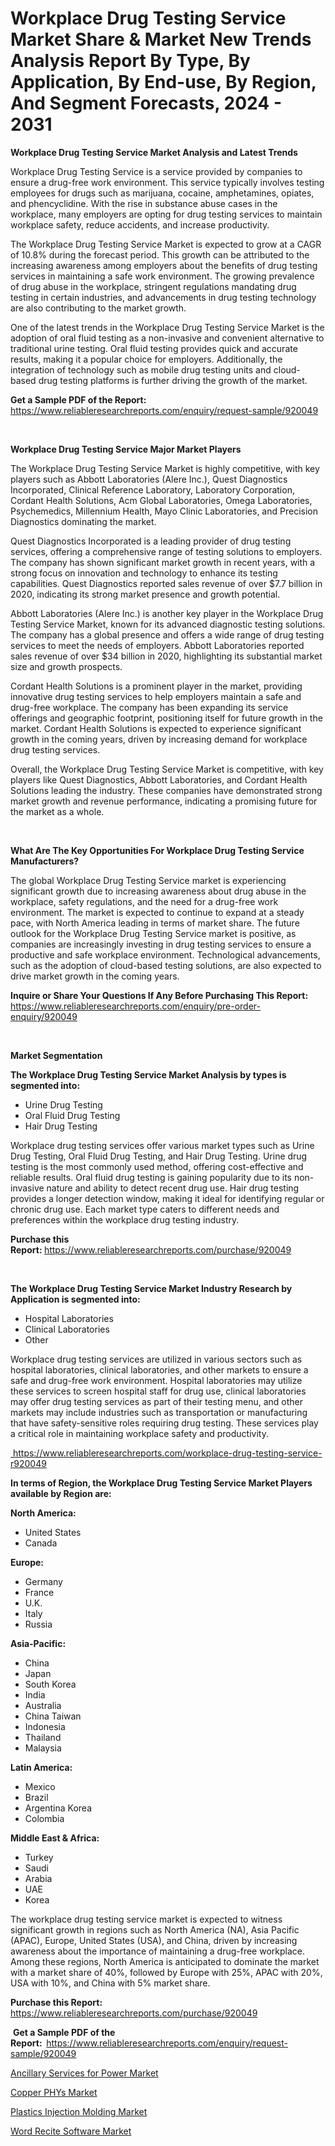 <p><h1>Workplace Drug Testing Service Market Share & Market New Trends Analysis Report By Type, By Application, By End-use, By Region, And Segment Forecasts, 2024 - 2031</h1></p><p><strong>Workplace Drug Testing Service Market Analysis and Latest Trends</strong></p>
<p><p>Workplace Drug Testing Service is a service provided by companies to ensure a drug-free work environment. This service typically involves testing employees for drugs such as marijuana, cocaine, amphetamines, opiates, and phencyclidine. With the rise in substance abuse cases in the workplace, many employers are opting for drug testing services to maintain workplace safety, reduce accidents, and increase productivity.</p><p>The Workplace Drug Testing Service Market is expected to grow at a CAGR of 10.8% during the forecast period. This growth can be attributed to the increasing awareness among employers about the benefits of drug testing services in maintaining a safe work environment. The growing prevalence of drug abuse in the workplace, stringent regulations mandating drug testing in certain industries, and advancements in drug testing technology are also contributing to the market growth.</p><p>One of the latest trends in the Workplace Drug Testing Service Market is the adoption of oral fluid testing as a non-invasive and convenient alternative to traditional urine testing. Oral fluid testing provides quick and accurate results, making it a popular choice for employers. Additionally, the integration of technology such as mobile drug testing units and cloud-based drug testing platforms is further driving the growth of the market.</p></p>
<p><strong>Get a Sample PDF of the Report:&nbsp;</strong> <a href="https://www.reliableresearchreports.com/enquiry/request-sample/920049">https://www.reliableresearchreports.com/enquiry/request-sample/920049</a></p>
<p>&nbsp;</p>
<p><strong>Workplace Drug Testing Service Major Market Players</strong></p>
<p><p>The Workplace Drug Testing Service Market is highly competitive, with key players such as Abbott Laboratories (Alere Inc.), Quest Diagnostics Incorporated, Clinical Reference Laboratory, Laboratory Corporation, Cordant Health Solutions, Acm Global Laboratories, Omega Laboratories, Psychemedics, Millennium Health, Mayo Clinic Laboratories, and Precision Diagnostics dominating the market.</p><p>Quest Diagnostics Incorporated is a leading provider of drug testing services, offering a comprehensive range of testing solutions to employers. The company has shown significant market growth in recent years, with a strong focus on innovation and technology to enhance its testing capabilities. Quest Diagnostics reported sales revenue of over $7.7 billion in 2020, indicating its strong market presence and growth potential.</p><p>Abbott Laboratories (Alere Inc.) is another key player in the Workplace Drug Testing Service Market, known for its advanced diagnostic testing solutions. The company has a global presence and offers a wide range of drug testing services to meet the needs of employers. Abbott Laboratories reported sales revenue of over $34 billion in 2020, highlighting its substantial market size and growth prospects.</p><p>Cordant Health Solutions is a prominent player in the market, providing innovative drug testing services to help employers maintain a safe and drug-free workplace. The company has been expanding its service offerings and geographic footprint, positioning itself for future growth in the market. Cordant Health Solutions is expected to experience significant growth in the coming years, driven by increasing demand for workplace drug testing services.</p><p>Overall, the Workplace Drug Testing Service Market is competitive, with key players like Quest Diagnostics, Abbott Laboratories, and Cordant Health Solutions leading the industry. These companies have demonstrated strong market growth and revenue performance, indicating a promising future for the market as a whole.</p></p>
<p>&nbsp;</p>
<p><strong>What Are The Key Opportunities For Workplace Drug Testing Service Manufacturers?</strong></p>
<p><p>The global Workplace Drug Testing Service market is experiencing significant growth due to increasing awareness about drug abuse in the workplace, safety regulations, and the need for a drug-free work environment. The market is expected to continue to expand at a steady pace, with North America leading in terms of market share. The future outlook for the Workplace Drug Testing Service market is positive, as companies are increasingly investing in drug testing services to ensure a productive and safe workplace environment. Technological advancements, such as the adoption of cloud-based testing solutions, are also expected to drive market growth in the coming years.</p></p>
<p><strong>Inquire or Share Your Questions If Any Before Purchasing This Report:</strong> <a href="https://www.reliableresearchreports.com/enquiry/pre-order-enquiry/920049">https://www.reliableresearchreports.com/enquiry/pre-order-enquiry/920049</a></p>
<p>&nbsp;</p>
<p><strong>Market Segmentation</strong></p>
<p><strong>The Workplace Drug Testing Service Market Analysis by types is segmented into:</strong></p>
<p><ul><li>Urine Drug Testing</li><li>Oral Fluid Drug Testing</li><li>Hair Drug Testing</li></ul></p>
<p><p>Workplace drug testing services offer various market types such as Urine Drug Testing, Oral Fluid Drug Testing, and Hair Drug Testing. Urine drug testing is the most commonly used method, offering cost-effective and reliable results. Oral fluid drug testing is gaining popularity due to its non-invasive nature and ability to detect recent drug use. Hair drug testing provides a longer detection window, making it ideal for identifying regular or chronic drug use. Each market type caters to different needs and preferences within the workplace drug testing industry.</p></p>
<p><strong>Purchase this Report:&nbsp;</strong><a href="https://www.reliableresearchreports.com/purchase/920049">https://www.reliableresearchreports.com/purchase/920049</a></p>
<p>&nbsp;</p>
<p><strong>The Workplace Drug Testing Service Market Industry Research by Application is segmented into:</strong></p>
<p><ul><li>Hospital Laboratories</li><li>Clinical Laboratories</li><li>Other</li></ul></p>
<p><p>Workplace drug testing services are utilized in various sectors such as hospital laboratories, clinical laboratories, and other markets to ensure a safe and drug-free work environment. Hospital laboratories may utilize these services to screen hospital staff for drug use, clinical laboratories may offer drug testing services as part of their testing menu, and other markets may include industries such as transportation or manufacturing that have safety-sensitive roles requiring drug testing. These services play a critical role in maintaining workplace safety and productivity.</p></p>
<p><a href="https://www.reliableresearchreports.com/workplace-drug-testing-service-r920049">&nbsp;https://www.reliableresearchreports.com/workplace-drug-testing-service-r920049</a></p>
<p><strong>In terms of Region, the Workplace Drug Testing Service Market Players available by Region are:</strong></p>
<p>
    <p> <strong> North America: </strong>
        <ul>
            <li>United States</li>
            <li>Canada</li>
        </ul>
        </p> 
    <p> <strong> Europe: </strong>
        <ul>
            <li>Germany</li>
            <li>France</li>
            <li>U.K.</li>
            <li>Italy</li>
            <li>Russia</li>
        </ul>
        </p> 
    <p> <strong> Asia-Pacific: </strong>
        <ul>
            <li>China</li>
            <li>Japan</li>
            <li>South Korea</li>
            <li>India</li>
            <li>Australia</li>
            <li>China Taiwan</li>
            <li>Indonesia</li>
            <li>Thailand</li>
            <li>Malaysia</li>
        </ul>
        </p> 
    <p> <strong> Latin America: </strong>
        <ul>
            <li>Mexico</li>
            <li>Brazil</li>
            <li>Argentina Korea</li>
            <li>Colombia</li>
        </ul>
        </p> 
    <p> <strong> Middle East & Africa: </strong>
        <ul>
            <li>Turkey</li>
            <li>Saudi</li>
            <li>Arabia</li>
            <li>UAE</li>
            <li>Korea</li>
        </ul>
    </p>
    </p>
<p><p>The workplace drug testing service market is expected to witness significant growth in regions such as North America (NA), Asia Pacific (APAC), Europe, United States (USA), and China, driven by increasing awareness about the importance of maintaining a drug-free workplace. Among these regions, North America is anticipated to dominate the market with a market share of 40%, followed by Europe with 25%, APAC with 20%, USA with 10%, and China with 5% market share.</p></p>
<p><strong>Purchase this Report: </strong><a href="https://www.reliableresearchreports.com/purchase/920049">https://www.reliableresearchreports.com/purchase/920049</a></p>
<p>&nbsp;<strong>Get a Sample PDF of the Report:&nbsp;&nbsp;</strong><a href="https://www.reliableresearchreports.com/enquiry/request-sample/920049">https://www.reliableresearchreports.com/enquiry/request-sample/920049</a></p>
<p><strong></strong></p>
<p><p><a href="https://github.com/edytherolanlouisejk1miz0wig/Market-Research-Report-List-2/blob/main/ancillary-services-for-power-market.md">Ancillary Services for Power Market</a></p><p><a href="https://www.linkedin.com/pulse/copper-physnbspmarket-focuses-market-share-size-projected-zgk2f">Copper PHYs Market</a></p><p><a href="https://www.linkedin.com/pulse/plastics-injection-molding-market-goal-estimating-size-future-vwvfc">Plastics Injection Molding Market</a></p><p><a href="https://github.com/EunaWiegad2023/Market-Research-Report-List-1/blob/main/word-recite-software-market.md">Word Recite Software Market</a></p></p>